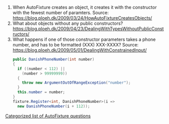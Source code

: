 1. When AutoFixture creates an object, it creates it with the constructor with the fewest number of paramters. Source: https://blog.ploeh.dk/2009/03/24/HowAutoFixtureCreatesObjects/
2. What about objects without any public constructors? https://blog.ploeh.dk/2009/04/23/DealingWithTypesWithoutPublicConstructors/
3. What happens if one of those constructor parameters takes a phone number, and has to be formatted (XXX) XXX-XXXX? Source: https://blog.ploeh.dk/2009/05/01/DealingWithConstrainedInput/
    ```csharp
    public DanishPhoneNumber(int number)
    {
      if ((number < 112) ||
        (number > 99999999))
      {
        throw new ArgumentOutOfRangeException("number");
      }
      this.number = number;
    }
    fixture.Register<int, DanishPhoneNumber>(i => 
      new DanishPhoneNumber(i + 112));
    ```

[Categorized list of AutoFixture questions](http://nikosbaxevanis.com/blog/2013/06/09/categorized-list-of-autofixture-questions/)
